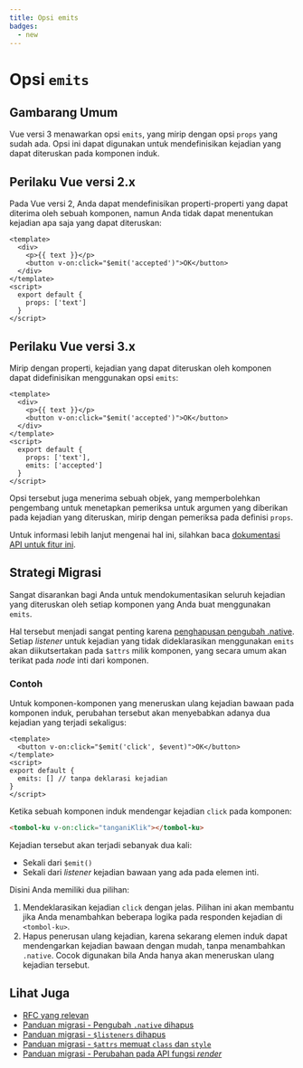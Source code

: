```yaml
---
title: Opsi emits
badges:
  - new
---
```


# Opsi `emits` <MigrationBadges :badges="$frontmatter.badges" />

## Gambarang Umum

Vue versi 3 menawarkan opsi `emits`, yang mirip dengan opsi `props` yang sudah ada. Opsi ini dapat digunakan untuk mendefinisikan kejadian yang dapat diteruskan pada komponen induk.

## Perilaku Vue versi 2.x

Pada Vue versi 2, Anda dapat mendefinisikan properti-properti yang dapat diterima oleh sebuah komponen, namun Anda tidak dapat menentukan kejadian apa saja yang dapat diteruskan:

```vue
<template>
  <div>
    <p>{{ text }}</p>
    <button v-on:click="$emit('accepted')">OK</button>
  </div>
</template>
<script>
  export default {
    props: ['text']
  }
</script>
```

## Perilaku Vue versi 3.x

Mirip dengan properti, kejadian yang dapat diteruskan oleh komponen dapat didefinisikan menggunakan opsi `emits`:

```vue
<template>
  <div>
    <p>{{ text }}</p>
    <button v-on:click="$emit('accepted')">OK</button>
  </div>
</template>
<script>
  export default {
    props: ['text'],
    emits: ['accepted']
  }
</script>
```

Opsi tersebut juga menerima sebuah objek, yang memperbolehkan pengembang untuk menetapkan pemeriksa untuk argumen yang diberikan pada kejadian yang diteruskan, mirip dengan pemeriksa pada definisi `props`. 

Untuk informasi lebih lanjut mengenai hal ini, silahkan baca [dokumentasi API untuk fitur ini](../../api/options-data.md#emits).

## Strategi Migrasi

Sangat disarankan bagi Anda untuk mendokumentasikan seluruh kejadian yang diteruskan oleh setiap komponen yang Anda buat menggunakan `emits`.

Hal tersebut menjadi sangat penting karena [penghapusan pengubah .native](./v-on-native-modifier-removed.md). Setiap _listener_ untuk kejadian yang tidak dideklarasikan menggunakan `emits` akan diikutsertakan pada `$attrs` milik komponen, yang secara umum akan terikat pada _node_ inti dari komponen. 

### Contoh

Untuk komponen-komponen yang meneruskan ulang kejadian bawaan pada komponen induk, perubahan tersebut akan menyebabkan adanya dua kejadian yang terjadi sekaligus:

```vue
<template>
  <button v-on:click="$emit('click', $event)">OK</button>
</template>
<script>
export default {
  emits: [] // tanpa deklarasi kejadian
}
</script>
```

Ketika sebuah komponen induk mendengar kejadian `click` pada komponen:

```html
<tombol-ku v-on:click="tanganiKlik"></tombol-ku>
```

Kejadian tersebut akan terjadi sebanyak dua kali:
- Sekali dari `$emit()`
- Sekali dari _listener_ kejadian bawaan yang ada pada elemen inti.

Disini Anda memiliki dua pilihan:

1. Mendeklarasikan kejadian `click` dengan jelas. Pilihan ini akan membantu jika Anda menambahkan beberapa logika pada responden kejadian di `<tombol-ku>`.
2. Hapus penerusan ulang kejadian, karena sekarang elemen induk dapat mendengarkan kejadian bawaan dengan mudah, tanpa menambahkan `.native`. Cocok digunakan bila Anda hanya akan meneruskan ulang kejadian tersebut.

## Lihat Juga

- [RFC yang relevan](https://github.com/vuejs/rfcs/blob/master/active-rfcs/0030-emits-option.md)
- [Panduan migrasi - Pengubah `.native` dihapus](./v-on-native-modifier-removed.md)
- [Panduan migrasi - `$listeners` dihapus](./listeners-removed.md)
- [Panduan migrasi - `$attrs` memuat `class` dan `style`](./attrs-includes-class-style.md)
- [Panduan migrasi - Perubahan pada API fungsi _render_](./render-function-api.md)
